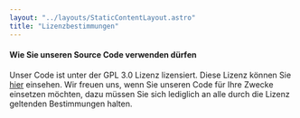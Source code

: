 ```yaml
---
layout: "../layouts/StaticContentLayout.astro"
title: "Lizenzbestimmungen"
---
```


#### Wie Sie unseren Source Code verwenden dürfen

Unser Code ist unter der GPL 3.0 Lizenz lizensiert. Diese Lizenz können Sie [hier](https://www.gnu.org/licenses/gpl-3.0.html) einsehen.
Wir freuen uns, wenn Sie unseren Code für Ihre Zwecke einsetzen möchten, dazu müssen Sie sich lediglich an alle durch die Lizenz geltenden Bestimmungen halten.
